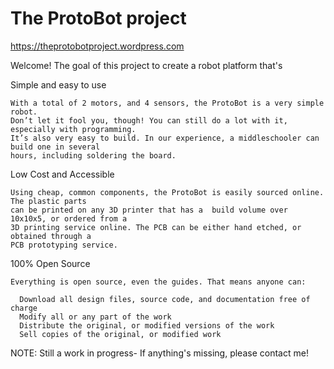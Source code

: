 # The ProtoBot project

https://theprotobotproject.wordpress.com

Welcome! The goal of this project to create a robot platform that's

Simple and easy to use

    With a total of 2 motors, and 4 sensors, the ProtoBot is a very simple robot.
    Don’t let it fool you, though! You can still do a lot with it, especially with programming. 
    It’s also very easy to build. In our experience, a middleschooler can build one in several
    hours, including soldering the board.

Low Cost and Accessible

    Using cheap, common components, the ProtoBot is easily sourced online. The plastic parts 
    can be printed on any 3D printer that has a  build volume over 10x10x5, or ordered from a
    3D printing service online. The PCB can be either hand etched, or obtained through a 
    PCB prototyping service.

100% Open Source

    Everything is open source, even the guides. That means anyone can:

      Download all design files, source code, and documentation free of charge
      Modify all or any part of the work
      Distribute the original, or modified versions of the work
      Sell copies of the original, or modified work


NOTE: Still a work in progress- If anything's missing, please contact me!
